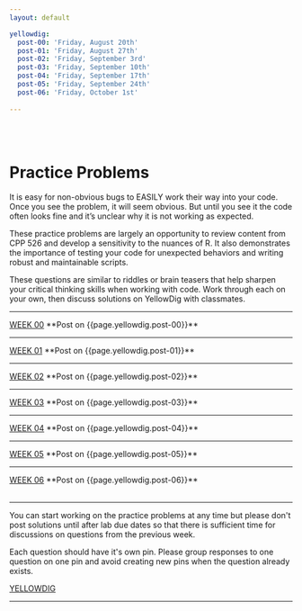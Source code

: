 ```yaml
---
layout: default

yellowdig: 
  post-00: 'Friday, August 20th'
  post-01: 'Friday, August 27th' 
  post-02: 'Friday, September 3rd' 
  post-03: 'Friday, September 10th' 
  post-04: 'Friday, September 17th' 
  post-05: 'Friday, September 24th' 
  post-06: 'Friday, October 1st' 
  
---
```


<div class = "uk-container uk-container-small">
  
<br><br>

# Practice Problems 

It is easy for non-obvious bugs to EASILY work their way into your code. Once you see the problem, it will seem obvious. But until you see it the code often looks fine and it’s unclear why it is not working as expected.

These practice problems are largely an opportunity to review content from CPP 526 and develop a sensitivity to the nuances of R. It also demonstrates the importance of testing your code for unexpected behaviors and writing robust and maintainable scripts.

These questions are similar to riddles or brain teasers that help sharpen your critical thinking skills when working with code. Work through each on your own, then discuss solutions on YellowDig with classmates.

<hr> 
<a class="uk-button uk-button-default" href="../practice/week-00/">WEEK 00</a>  **Post on {{page.yellowdig.post-00}}**  
<hr>
<a class="uk-button uk-button-default" href="../practice/week-01/">WEEK 01</a>  **Post on {{page.yellowdig.post-01}}** 
<hr>
<a class="uk-button uk-button-default" href="../practice/week-02/">WEEK 02</a>  **Post on {{page.yellowdig.post-02}}** 
<hr>
<a class="uk-button uk-button-default" href="../practice/week-03/">WEEK 03</a>  **Post on {{page.yellowdig.post-03}}** 
<hr>
<a class="uk-button uk-button-default" href="../practice/week-04/">WEEK 04</a>  **Post on {{page.yellowdig.post-04}}** 
<hr>
<a class="uk-button uk-button-default" href="../practice/week-05/">WEEK 05</a>  **Post on {{page.yellowdig.post-05}}** 
<hr>
<a class="uk-button uk-button-default" href="../practice/week-06/">WEEK 06</a>  **Post on {{page.yellowdig.post-06}}** 



<br>
<br>
<hr>

You can start working on the practice problems at any time but please don't post solutions until after lab due dates so that there is sufficient time for discussions on questions from the previous week. 
  
Each question should have it's own pin. Please group responses to one question on one pin and avoid creating new pins when the question already exists.   
  
<a class="uk-button uk-button-primary" href="https://asu-online.yellowdig.app/community/17592351249266">YELLOWDIG</a> 
  
<hr>
<br>
  
</div>
<br><br><br>
